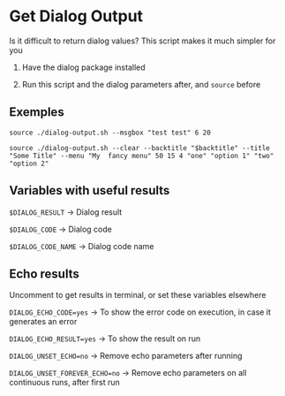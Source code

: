 # Get Dialog Output

Is it difficult to return dialog values? This script makes it much simpler for you

1. Have the dialog package installed

2. Run this script and the dialog parameters after, and `source` before

## Exemples

`source ./dialog-output.sh --msgbox "test test" 6 20`

`source ./dialog-output.sh --clear --backtitle "$backtitle" --title "Some Title" --menu "My  fancy menu" 50 15 4 "one" "option 1" "two" "option 2"`

## Variables with useful results
`$DIALOG_RESULT` -> Dialog result 

`$DIALOG_CODE` -> Dialog code 

`$DIALOG_CODE_NAME` -> Dialog code name

## Echo results
Uncomment to get results in terminal, or set these variables elsewhere

`DIALOG_ECHO_CODE=yes` -> To show the error code on execution, in case it generates an error

`DIALOG_ECHO_RESULT=yes` -> To show the result on run

`DIALOG_UNSET_ECHO=no` -> Remove echo parameters after running

`DIALOG_UNSET_FOREVER_ECHO=no` -> Remove echo parameters on all continuous runs, after first run